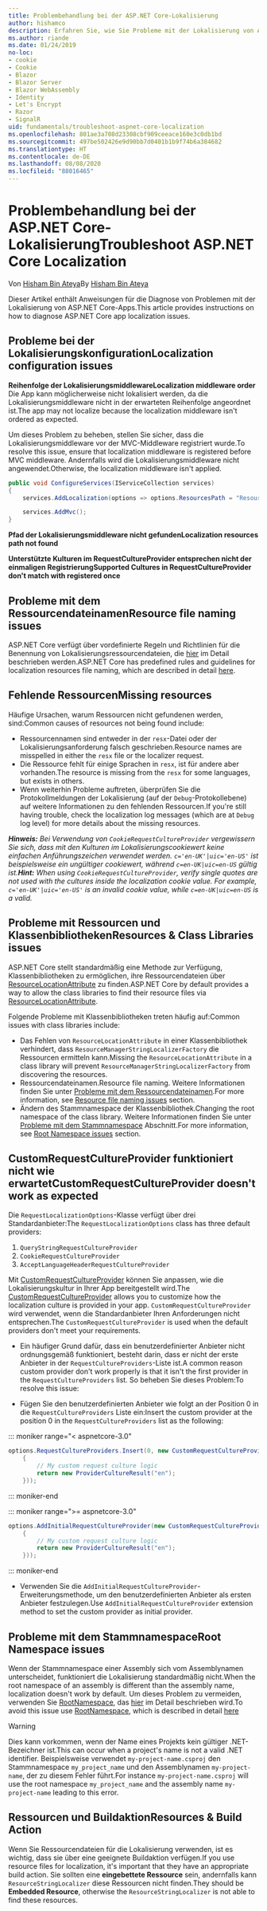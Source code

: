```yaml
---
title: Problembehandlung bei der ASP.NET Core-Lokalisierung
author: hishamco
description: Erfahren Sie, wie Sie Probleme mit der Lokalisierung von ASP.NET Core-Apps diagnostizieren können.
ms.author: riande
ms.date: 01/24/2019
no-loc:
- cookie
- Cookie
- Blazor
- Blazor Server
- Blazor WebAssembly
- Identity
- Let's Encrypt
- Razor
- SignalR
uid: fundamentals/troubleshoot-aspnet-core-localization
ms.openlocfilehash: 801ae3a708d23308cbf909ceeace160e3c0db1bd
ms.sourcegitcommit: 497be502426e9d90bb7d0401b1b9f74b6a384682
ms.translationtype: HT
ms.contentlocale: de-DE
ms.lasthandoff: 08/08/2020
ms.locfileid: "88016465"
---
```

# <a name="troubleshoot-aspnet-core-localization"></a><span data-ttu-id="f78e4-103">Problembehandlung bei der ASP.NET Core-Lokalisierung</span><span class="sxs-lookup"><span data-stu-id="f78e4-103">Troubleshoot ASP.NET Core Localization</span></span>

<span data-ttu-id="f78e4-104">Von [Hisham Bin Ateya](https://github.com/hishamco)</span><span class="sxs-lookup"><span data-stu-id="f78e4-104">By [Hisham Bin Ateya](https://github.com/hishamco)</span></span>

<span data-ttu-id="f78e4-105">Dieser Artikel enthält Anweisungen für die Diagnose von Problemen mit der Lokalisierung von ASP.NET Core-Apps.</span><span class="sxs-lookup"><span data-stu-id="f78e4-105">This article provides instructions on how to diagnose ASP.NET Core app localization issues.</span></span>

## <a name="localization-configuration-issues"></a><span data-ttu-id="f78e4-106">Probleme bei der Lokalisierungskonfiguration</span><span class="sxs-lookup"><span data-stu-id="f78e4-106">Localization configuration issues</span></span>

<span data-ttu-id="f78e4-107">**Reihenfolge der Lokalisierungsmiddleware**</span><span class="sxs-lookup"><span data-stu-id="f78e4-107">**Localization middleware order**</span></span>  
<span data-ttu-id="f78e4-108">Die App kann möglicherweise nicht lokalisiert werden, da die Lokalisierungsmiddleware nicht in der erwarteten Reihenfolge angeordnet ist.</span><span class="sxs-lookup"><span data-stu-id="f78e4-108">The app may not localize because the localization middleware isn't ordered as expected.</span></span>

<span data-ttu-id="f78e4-109">Um dieses Problem zu beheben, stellen Sie sicher, dass die Lokalisierungsmiddleware vor der MVC-Middleware registriert wurde.</span><span class="sxs-lookup"><span data-stu-id="f78e4-109">To resolve this issue, ensure that localization middleware is registered before MVC middleware.</span></span> <span data-ttu-id="f78e4-110">Andernfalls wird die Lokalisierungsmiddleware nicht angewendet.</span><span class="sxs-lookup"><span data-stu-id="f78e4-110">Otherwise, the localization middleware isn't applied.</span></span>

```csharp
public void ConfigureServices(IServiceCollection services)
{
    services.AddLocalization(options => options.ResourcesPath = "Resources");

    services.AddMvc();
}
```

<span data-ttu-id="f78e4-111">**Pfad der Lokalisierungsmiddleware nicht gefunden**</span><span class="sxs-lookup"><span data-stu-id="f78e4-111">**Localization resources path not found**</span></span>

<span data-ttu-id="f78e4-112">**Unterstützte Kulturen im RequestCultureProvider entsprechen nicht der einmaligen Registrierung**</span><span class="sxs-lookup"><span data-stu-id="f78e4-112">**Supported Cultures in RequestCultureProvider don't match with registered once**</span></span>  

## <a name="resource-file-naming-issues"></a><span data-ttu-id="f78e4-113">Probleme mit dem Ressourcendateinamen</span><span class="sxs-lookup"><span data-stu-id="f78e4-113">Resource file naming issues</span></span>

<span data-ttu-id="f78e4-114">ASP.NET Core verfügt über vordefinierte Regeln und Richtlinien für die Benennung von Lokalisierungsressourcendateien, die [hier](xref:fundamentals/localization?view=aspnetcore-2.2#resource-file-naming) im Detail beschrieben werden.</span><span class="sxs-lookup"><span data-stu-id="f78e4-114">ASP.NET Core has predefined rules and guidelines for localization resources file naming, which are described in detail [here](xref:fundamentals/localization?view=aspnetcore-2.2#resource-file-naming).</span></span>

## <a name="missing-resources"></a><span data-ttu-id="f78e4-115">Fehlende Ressourcen</span><span class="sxs-lookup"><span data-stu-id="f78e4-115">Missing resources</span></span>

<span data-ttu-id="f78e4-116">Häufige Ursachen, warum Ressourcen nicht gefundenen werden, sind:</span><span class="sxs-lookup"><span data-stu-id="f78e4-116">Common causes of resources not being found include:</span></span>

- <span data-ttu-id="f78e4-117">Ressourcennamen sind entweder in der `resx`-Datei oder der Lokalisierungsanforderung falsch geschrieben.</span><span class="sxs-lookup"><span data-stu-id="f78e4-117">Resource names are misspelled in either the `resx` file or the localizer request.</span></span>
- <span data-ttu-id="f78e4-118">Die Ressource fehlt für einige Sprachen in `resx`, ist für andere aber vorhanden.</span><span class="sxs-lookup"><span data-stu-id="f78e4-118">The resource is missing from the `resx` for some languages, but exists in others.</span></span>
- <span data-ttu-id="f78e4-119">Wenn weiterhin Probleme auftreten, überprüfen Sie die Protokollmeldungen der Lokalisierung (auf der `Debug`-Protokollebene) auf weitere Informationen zu den fehlenden Ressourcen.</span><span class="sxs-lookup"><span data-stu-id="f78e4-119">If you're still having trouble, check the localization log messages (which are at `Debug` log level) for more details about the missing resources.</span></span>

<span data-ttu-id="f78e4-120">_**Hinweis:** Bei Verwendung von `CookieRequestCultureProvider` vergewissern Sie sich, dass mit den Kulturen im Lokalisierungscookiewert keine einfachen Anführungszeichen verwendet werden. `c='en-UK'|uic='en-US'` ist beispielsweise ein ungültiger cookiewert, während `c=en-UK|uic=en-US` gültig ist._</span><span class="sxs-lookup"><span data-stu-id="f78e4-120">_**Hint:** When using `CookieRequestCultureProvider`, verify single quotes are not used with the cultures inside the localization cookie value. For example, `c='en-UK'|uic='en-US'` is an invalid cookie value, while `c=en-UK|uic=en-US` is a valid._</span></span>

## <a name="resources--class-libraries-issues"></a><span data-ttu-id="f78e4-121">Probleme mit Ressourcen und Klassenbibliotheken</span><span class="sxs-lookup"><span data-stu-id="f78e4-121">Resources & Class Libraries issues</span></span>

<span data-ttu-id="f78e4-122">ASP.NET Core stellt standardmäßig eine Methode zur Verfügung, Klassenbibliotheken zu ermöglichen, ihre Ressourcendateien über [ResourceLocationAttribute](/dotnet/api/microsoft.extensions.localization.resourcelocationattribute?view=aspnetcore-2.1) zu finden.</span><span class="sxs-lookup"><span data-stu-id="f78e4-122">ASP.NET Core by default provides a way to allow the class libraries to find their resource files via [ResourceLocationAttribute](/dotnet/api/microsoft.extensions.localization.resourcelocationattribute?view=aspnetcore-2.1).</span></span>

<span data-ttu-id="f78e4-123">Folgende Probleme mit Klassenbibliotheken treten häufig auf:</span><span class="sxs-lookup"><span data-stu-id="f78e4-123">Common issues with class libraries include:</span></span>
- <span data-ttu-id="f78e4-124">Das Fehlen von `ResourceLocationAttribute` in einer Klassenbibliothek verhindert, dass `ResourceManagerStringLocalizerFactory` die Ressourcen ermitteln kann.</span><span class="sxs-lookup"><span data-stu-id="f78e4-124">Missing the `ResourceLocationAttribute` in a class library will prevent `ResourceManagerStringLocalizerFactory` from discovering the resources.</span></span>
- <span data-ttu-id="f78e4-125">Ressourcendateinamen.</span><span class="sxs-lookup"><span data-stu-id="f78e4-125">Resource file naming.</span></span> <span data-ttu-id="f78e4-126">Weitere Informationen finden Sie unter [Probleme mit dem Ressourcendateinamen](#resource-file-naming-issues).</span><span class="sxs-lookup"><span data-stu-id="f78e4-126">For more information, see [Resource file naming issues](#resource-file-naming-issues) section.</span></span>
- <span data-ttu-id="f78e4-127">Ändern des Stammnamespace der Klassenbibliothek.</span><span class="sxs-lookup"><span data-stu-id="f78e4-127">Changing the root namespace of the class library.</span></span> <span data-ttu-id="f78e4-128">Weitere Informationen finden Sie unter [Probleme mit dem Stammnamespace](#root-namespace-issues) Abschnitt.</span><span class="sxs-lookup"><span data-stu-id="f78e4-128">For more information, see [Root Namespace issues](#root-namespace-issues) section.</span></span>

## <a name="customrequestcultureprovider-doesnt-work-as-expected"></a><span data-ttu-id="f78e4-129">CustomRequestCultureProvider funktioniert nicht wie erwartet</span><span class="sxs-lookup"><span data-stu-id="f78e4-129">CustomRequestCultureProvider doesn't work as expected</span></span>

<span data-ttu-id="f78e4-130">Die `RequestLocalizationOptions`-Klasse verfügt über drei Standardanbieter:</span><span class="sxs-lookup"><span data-stu-id="f78e4-130">The `RequestLocalizationOptions` class has three default providers:</span></span>

1. `QueryStringRequestCultureProvider`
2. `CookieRequestCultureProvider`
3. `AcceptLanguageHeaderRequestCultureProvider`

<span data-ttu-id="f78e4-131">Mit [CustomRequestCultureProvider](/dotnet/api/microsoft.aspnetcore.localization.customrequestcultureprovider?view=aspnetcore-2.1) können Sie anpassen, wie die Lokalisierungskultur in Ihrer App bereitgestellt wird.</span><span class="sxs-lookup"><span data-stu-id="f78e4-131">The [CustomRequestCultureProvider](/dotnet/api/microsoft.aspnetcore.localization.customrequestcultureprovider?view=aspnetcore-2.1) allows you to customize how the localization culture is provided in your app.</span></span> <span data-ttu-id="f78e4-132">`CustomRequestCultureProvider` wird verwendet, wenn die Standardanbieter Ihren Anforderungen nicht entsprechen.</span><span class="sxs-lookup"><span data-stu-id="f78e4-132">The `CustomRequestCultureProvider` is used when the default providers don't meet your requirements.</span></span>

- <span data-ttu-id="f78e4-133">Ein häufiger Grund dafür, dass ein benutzerdefinierter Anbieter nicht ordnungsgemäß funktioniert, besteht darin, dass er nicht der erste Anbieter in der `RequestCultureProviders`-Liste ist.</span><span class="sxs-lookup"><span data-stu-id="f78e4-133">A common reason custom provider don't work properly is that it isn't the first provider in the `RequestCultureProviders` list.</span></span> <span data-ttu-id="f78e4-134">So beheben Sie dieses Problem:</span><span class="sxs-lookup"><span data-stu-id="f78e4-134">To resolve this issue:</span></span>

- <span data-ttu-id="f78e4-135">Fügen Sie den benutzerdefinierten Anbieter wie folgt an der Position 0 in die `RequestCultureProviders` Liste ein:</span><span class="sxs-lookup"><span data-stu-id="f78e4-135">Insert the custom provider at the position 0 in the `RequestCultureProviders` list as the following:</span></span>

::: moniker range="< aspnetcore-3.0"
```csharp
options.RequestCultureProviders.Insert(0, new CustomRequestCultureProvider(async context =>
    {
        // My custom request culture logic
        return new ProviderCultureResult("en");
    }));
```
::: moniker-end

::: moniker range=">= aspnetcore-3.0"
```csharp
options.AddInitialRequestCultureProvider(new CustomRequestCultureProvider(async context =>
    {
        // My custom request culture logic
        return new ProviderCultureResult("en");
    }));
```
::: moniker-end

- <span data-ttu-id="f78e4-136">Verwenden Sie die `AddInitialRequestCultureProvider`-Erweiterungsmethode, um den benutzerdefinierten Anbieter als ersten Anbieter festzulegen.</span><span class="sxs-lookup"><span data-stu-id="f78e4-136">Use `AddInitialRequestCultureProvider` extension method to set the custom provider as initial provider.</span></span>

## <a name="root-namespace-issues"></a><span data-ttu-id="f78e4-137">Probleme mit dem Stammnamespace</span><span class="sxs-lookup"><span data-stu-id="f78e4-137">Root Namespace issues</span></span>

<span data-ttu-id="f78e4-138">Wenn der Stammnamespace einer Assembly sich vom Assemblynamen unterscheidet, funktioniert die Lokalisierung standardmäßig nicht.</span><span class="sxs-lookup"><span data-stu-id="f78e4-138">When the root namespace of an assembly is different than the assembly name, localization doesn't work by default.</span></span> <span data-ttu-id="f78e4-139">Um dieses Problem zu vermeiden, verwenden Sie [RootNamespace](/dotnet/api/microsoft.extensions.localization.rootnamespaceattribute?view=aspnetcore-2.1), das [hier](xref:fundamentals/localization?view=aspnetcore-2.2#resource-file-naming) im Detail beschrieben wird.</span><span class="sxs-lookup"><span data-stu-id="f78e4-139">To avoid this issue use [RootNamespace](/dotnet/api/microsoft.extensions.localization.rootnamespaceattribute?view=aspnetcore-2.1), which is described in detail [here](xref:fundamentals/localization?view=aspnetcore-2.2#resource-file-naming)</span></span>

> [!WARNING]
> <span data-ttu-id="f78e4-140">Dies kann vorkommen, wenn der Name eines Projekts kein gültiger .NET-Bezeichner ist.</span><span class="sxs-lookup"><span data-stu-id="f78e4-140">This can occur when a project's name is not a valid .NET identifier.</span></span> <span data-ttu-id="f78e4-141">Beispielsweise verwendet `my-project-name.csproj` den Stammnamespace `my_project_name` und den Assemblynamen `my-project-name`, der zu diesem Fehler führt.</span><span class="sxs-lookup"><span data-stu-id="f78e4-141">For instance `my-project-name.csproj` will use the root namespace `my_project_name` and the assembly name `my-project-name` leading to this error.</span></span> 

## <a name="resources--build-action"></a><span data-ttu-id="f78e4-142">Ressourcen und Buildaktion</span><span class="sxs-lookup"><span data-stu-id="f78e4-142">Resources & Build Action</span></span>

<span data-ttu-id="f78e4-143">Wenn Sie Ressourcendateien für die Lokalisierung verwenden, ist es wichtig, dass sie über eine geeignete Buildaktion verfügen.</span><span class="sxs-lookup"><span data-stu-id="f78e4-143">If you use resource files for localization, it's important that they have an appropriate build action.</span></span> <span data-ttu-id="f78e4-144">Sie sollten eine **eingebettete Ressource** sein, andernfalls kann `ResourceStringLocalizer` diese Ressourcen nicht finden.</span><span class="sxs-lookup"><span data-stu-id="f78e4-144">They should be **Embedded Resource**, otherwise the `ResourceStringLocalizer` is not able to find these resources.</span></span>
